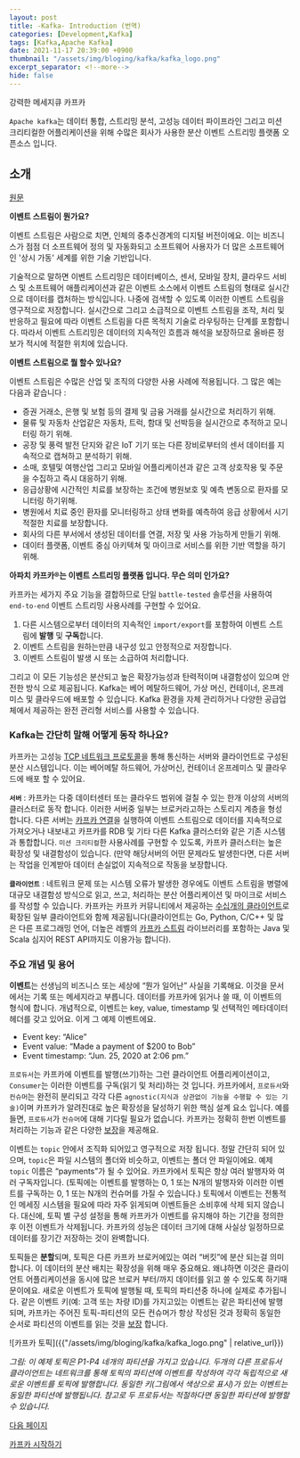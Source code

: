 ```yaml
---
layout: post
title: -Kafka- Introduction (번역)
categories: [Development,Kafka]
tags: [Kafka,Apache Kafka]
date: 2021-11-17 20:39:00 +0900
thumbnail: "/assets/img/bloging/kafka/kafka_logo.png"
excerpt_separator: <!--more-->
hide: false
---
```

강력한 메세지큐 카프카

<!--more-->

`Apache kafka`는 데이터 통합, 스트리밍 분석, 고성능 데이터 파이프라인 그리고 미션 크리티컬한 어플리케이션을 위해 수많은 회사가 사용한 분산 이벤트 스트리밍 플랫폼 오픈소스 입니다.

## 소개

[원문](https://kafka.apache.org/intro)

**이벤트 스트림이 뭔가요?**

이벤트 스트림은 사람으로 치면, 인체의 중추신경계의 디지털 버전이에요. 이는 비즈니스가 점점 더 소프트웨어 정의 및 자동화되고 소프트웨어 사용자가 더 많은 소프트웨어인 '상시 가동' 세계를 위한 기술 기반입니다.

기술적으로 말하면 이벤트 스트리밍은 데이터베이스, 센서, 모바일 장치, 클라우드 서비스 및 소프트웨어 애플리케이션과 같은 이벤트 소스에서 이벤트 스트림의 형태로 실시간으로 데이터를 캡처하는 방식입니다. 나중에 검색할 수 있도록 이러한 이벤트 스트림을 영구적으로 저장합니다. 실시간으로 그리고 소급적으로 이벤트 스트림을 조작, 처리 및 반응하고 필요에 따라 이벤트 스트림을 다른 목적지 기술로 라우팅하는 단계를 포함합니다. 따라서 이벤트 스트리밍은 데이터의 지속적인 흐름과 해석을 보장하므로 올바른 정보가 적시에 적절한 위치에 있습니다.

**이벤트 스트림으로 뭘 할수 있나요?**

이벤트 스트림은 수많은 산업 및 조직의 다양한 사용 사례에 적용됩니다. 그 많은 예는 다음과 같습니다 :

- 증권 거래소, 은행 및 보험 등의 결제 및 금융 거래를 실시간으로 처리하기 위해.
- 물류 및 자동차 산업같은 자동차, 트럭, 함대 및 선박등을 실시간으로 추적하고 모니터링 하기 위해.
- 공장 및 풍력 발전 단지와 같은 IoT 기기 또는 다른 장비로부터의 센서 데이터를 지속적으로 캡쳐하고 분석하기 위해.
- 소매, 호텔및 여행산업 그리고 모바일 어플리케이션과 같은 고객 상호작용 및 주문을 수집하고 즉시 대응하기 위해.
- 응급상황에 시간적인 치료를 보장하는 조건에 병원보호 및 예측 변동으로 환자를 모니터링 하기위해.
- 병원에서 치료 중인 환자를 모니터링하고 상태 변화를 예측하여 응급 상황에서 시기 적절한 치료를 보장합니다.
- 회사의 다른 부서에서 생성된 데이터를 연결, 저장 및 사용 가능하게 만들기 위해.
- 데이터 플랫폼, 이벤트 중심 아키텍쳐 및 마이크로 서비스를 위한 기반 역할을 하기 위해.

**아파치 카프카®는 이벤트 스트리밍 플랫폼 입니다. 무슨 의미 인가요?**

카프카는 세가지 주요 기능을 결합하므로 단일 `battle-tested` 솔루션을 사용하여 `end-to-end` 이벤트 스트리밍 사용사례를 구현할 수 있어요.

1. 다른 시스템으로부터 데이터의 지속적인 `import/export`를 포함하여 이벤트 스트림에 **발행** 및 **구독**합니다.
2. 이벤트 스트림을 원하는만큼 내구성 있고 안정적으로 저장합니다.
3. 이벤트 스트림이 발생 시 또는 소급하여 처리합니다.

그리고 이 모든 기능성은 분산되고 높은 확장가능성과 탄력적이며 내결함성이 있으며 안전한 방식 으로 제공됩니다. Kafka는 베어 메탈하드웨어, 가상 머신, 컨테이너, 온프레미스 및 클라우드에 배포할 수 있습니다. Kafka 환경을 자체 관리하거나 다양한 공급업체에서 제공하는 완전 관리형 서비스를 사용할 수 있습니다.

### Kafka는 간단히 말해 어떻게 동작 하나요?

카프카는 고성능 [TCP 네트워크 프로토콜](https://kafka.apache.org/protocol.html)을 통해 통신하는 서버와 클라이언트로 구성된 분산 시스템입니다. 이는 베어메탈 하드웨어, 가상머신, 컨테이너 온프레미스 및 클라우드에 배포 할 수 있어요.

**`서버`** : 카프카는 다중 데이터센터 또는 클라우드 범위에 걸칠 수 있는 한개 이상의 서버의 클러스터로 동작 합니다. 이러한 서버중 일부는 브로커라고하는 스토리지 계층을 형성 합니다. 다른 서버는 [카프카 연결](“https://kafka.apache.org/documentation/#connect”)을 실행하여 이벤트 스트림으로 데이터를 지속적으로 가져오거나 내보내고 카프카를 RDB 및 기타 다른 Kafka 클러스터와 같은 기존 시스템과 통합합니다. `미션 크리티컬`한 사용사례를 구현할 수 있도록, 카프카 클러스터는 높은 확장성 및 내결함성이 있습니다. (만약 해당서버의 어떤 문제라도 발생한다면, 다른 서버는 작업을 인계받아 데이터 손실없이 지속적으로 작동을 보장합니다.

**`클라이언트`** : 네트워크 문제 또는 시스템 오류가 발생한 경우에도 이벤트 스트림을 병렬에 대규모 내결함성 방식으로 읽고, 쓰고, 처리하는 분산 어플리케이션 및 마이크로 서비스를 작성할 수 있습니다. 카프카는 카프카 커뮤니티에서 제공하는 [수십개의 클라이언트](https://cwiki.apache.org/confluence/display/KAFKA/Clients)로 확장된 일부 클라이언트와 함께 제공됩니다(클라이언트는 Go, Python, C/C++ 및 많은 다른 프로그래밍 언어, 더높은 레벨의 [카프카 스트림](https://kafka.apache.org/documentation/streams/) 라이브러리를 포함하는 Java 및 Scala 심지어 REST API까지도 이용가능 합니다).


### 주요 개념 및 용어

**이벤트**는 선생님의 비즈니스 또는 세상에 “뭔가 일어난” 사실을 기록해요. 이것을 문서에서는 기록 또는 메세지라고 부릅니다. 데이터를 카프카에 읽거나 쓸 때, 이 이벤트의 형식에 합니다. 개념적으로, 이벤트는 key, value, timestamp 및 선택적인 메타데이터 헤더를 갖고 있어요. 이게 그 예제 이벤트에요.
* Event key: “Alice”
* Event value: “Made a payment of $200 to Bob”
* Event timestamp: “Jun. 25, 2020 at 2:06 pm.”

`프로듀서`는 카프카에 이벤트를 발행(쓰기)하는 그런 클라이언트 어플리케이션이고, `Consumer`는 이러한 이벤트를 구독(읽기 및 처리)하는 것 입니다. 카프카에서, `프로듀서`와 `컨슈머`는 완전히 분리되고 각각 다른 `agnostic(지식과 상관없이 기능을 수행할 수 있는 기술)`이며 카프카가 알려진대로 높은 확장성을 달성하기 위한 핵심 설계 요소 입니다. 예를 들면, `프로듀서`가 `컨슈머`에 대해 기다릴 필요가 없습니다. 카프카는 정확히 한번 이벤트를 처리하는 기능과 같은 다양한 [보장](https://kafka.apache.org/documentation/#intro_guarantees)을 제공해요.

이벤트는 `topic` 안에서 조직화 되어있고 영구적으로 저장 됩니다. 정말 간단히 되어 있으며, `topic`은 파일 시스템의 폴더와 비슷하고, 이벤트는 폴더 안 파일이에요. 예제 `topic` 이름은 “payments”가 될 수 있어요. 카프카에서 토픽은 항상 여러 발행자와 여러 구독자입니다. (토픽에는 이벤트를 발행하는 0, 1 또는 N개의 발행자와 이러한 이벤트를 구독하는 0, 1 또는 N개의 컨슈머를 가질 수 있습니다.) 토픽에서 이벤트는 전통적인 메세징 시스템을 필요에 따라 자주 읽게되며 이벤트들은 소비후에 삭제 되지 않습니다. 대신에, 토픽 별 구성 설정을 통해 카프카가 이벤트를 유지해야 하는 기간을 정의한 후 이전 이벤트가 삭제됩니다. 카프카의 성능은 데이터 크기에 대해 사실상 일정하므로 데이터를 장기간 저장하는 것이 완벽합니다.

토픽들은 **분할**되며, 토픽은 다른 카프카 브로커에있는 여러 “버킷”에 분산 되는걸 의미합니다. 이 데이터의 분산 배치는 확장성을 위해 매우 중요해요. 왜냐하면 이것은 클라이언트 어플리케이션을 동시에 많은 브로커 부터/까지 데이터를 읽고 쓸 수 있도록 하기때문이에요. 새로운 이벤트가 토픽에 발행될 때, 토픽의 파티션중 하나에 실제로 추가됩니다. 같은 이벤트 키(예: 고객 또는 차량 ID)를 가지고있는 이벤트는 같은 파티션에 발행되며, 카프카는 주어진 토픽-파티션의 모든 컨슈머가 항상 작성된 것과 정확히 동일한 순서로 파티션의 이벤트를 읽는 것을 [보장](https://kafka.apache.org/documentation/#intro_guarantees) 합니다.


![카프카 토픽]({{"/assets/img/bloging/kafka/kafka_logo.png" | relative_url}})


*그림: 이 예제 토픽은 P1-P4 네개의 파티션을 가지고 있습니다. 두개의 다른 프로듀서 클라이언트는 네트워크를 통해 토픽의 파티션에 이벤트를 작성하여 각각 독립적으로 새로운 이벤트를 토픽에 발행합니다. 동일한 키(그림에서 색상으로 표시)가 있는 이벤트는 동일한 파티션에 발행됩니다. 참고로 두 프로듀서는 적절하다면 동일한 파티션에 발행할 수 있습니다.*


<style>
.post-navigation a:last-child::before, .post-navigation span:last-child::before {
content: "다음 페이지";
}
</style>
<div class="post-navigation d-flex justify-content-between">
  <a href="#" class="btn btn-outline-primary" style="margin: 0 auto; color .35s ease-in-out,background-color .35s ease-in-out,border-color .135s ease-in-out,box-shadow .35s ease-in-out">
    <p>카프카 시작하기</p>
  </a>
</div>
